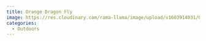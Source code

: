 ```yaml
---
title: Orange Dragon Fly
image: https://res.cloudinary.com/rama-llama/image/upload/v1603914031/Orange_Dragon_Fly_kymvuq.jpg
categories:
  - Outdoors
---
```

